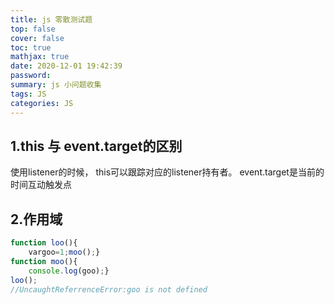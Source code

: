 ```yaml
---
title: js 零散测试题
top: false
cover: false
toc: true
mathjax: true
date: 2020-12-01 19:42:39
password:
summary: js 小问题收集
tags: JS
categories: JS
---
```


## 1.this 与 event.target的区别

使用listener的时候， this可以跟踪对应的listener持有者。 event.target是当前的时间互动触发点

## 2.作用域

```js
function loo(){
	vargoo=1;moo();}
function moo(){
	console.log(goo);}
loo();
//UncaughtReferrenceError:goo is not defined
```

